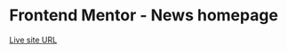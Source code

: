 # Frontend Mentor - News homepage
[Live site URL](https://mustafa-khaled.github.io/news-homepage/)



